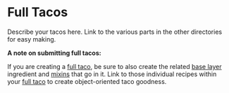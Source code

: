 Full Tacos
==========

Describe your tacos here. Link to the various parts in the other directories for easy making.

__A note on submitting full tacos:__

If you are creating a [full taco](/full_tacos), be sure to also create the related [base layer](/base_layers) ingredient and [mixins](/mixins) that go in it. Link to those individual recipes within your [full taco](/full_tacos) to create object-oriented taco goodness.

